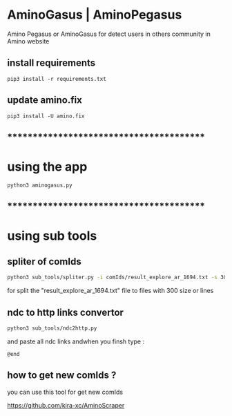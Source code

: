 # AminoGasus | AminoPegasus
Amino Pegasus or AminoGasus for detect users in others community in Amino website 

## install requirements

```properties
pip3 install -r requirements.txt
```

## update amino.fix
```properties
pip3 install -U amino.fix
```
## ***************************************

# using the app
```properties
python3 aminogasus.py
```

## ***************************************

# using sub tools

## spliter of comIds

```zsh
python3 sub_tools/spliter.py -i comIds/result_explore_ar_1694.txt -s 300
```

for split the "result_explore_ar_1694.txt" file to files with 300 size or lines


## ndc to http links convertor
```zsh
python3 sub_tools/ndc2http.py
```

and paste all ndc links 
andwhen you finsh type :
```
@end
```
## how to get new comIds ?

you can use this tool for get new comIds

https://github.com/kira-xc/AminoScraper

